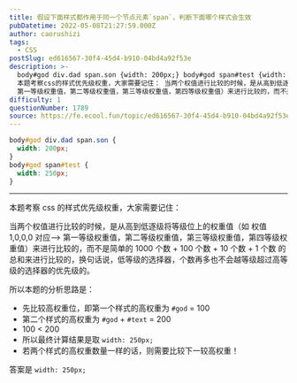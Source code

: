 ```yaml
---
title: 假设下面样式都作用于同一个节点元素`span`，判断下面哪个样式会生效
pubDatetime: 2022-05-08T21:27:59.000Z
author: caorushizi
tags:
  - CSS
postSlug: ed616567-30f4-45d4-b910-04bd4a92f53e
description: >-
  body#god div.dad span.son {width: 200px;} body#god span#test {width: 250px;}
  本题考察css的样式优先级权重，大家需要记住： 当两个权值进行比较的时候，是从高到低逐级将等级位上的权重值（如 权值 1,0,0,0 对应-->
  第一等级权重值，第二等级权重值，第三等级权重值，第四等级权重值）来进行比较的，而不是简单的 1000
difficulty: 1
questionNumber: 1789
source: https://fe.ecool.fun/topic/ed616567-30f4-45d4-b910-04bd4a92f53e
---
```


```css
body#god div.dad span.son {
  width: 200px;
}
body#god span#test {
  width: 250px;
}
```

---

本题考察 css 的样式优先级权重，大家需要记住：

当两个权值进行比较的时候，是从高到低逐级将等级位上的权重值（如 权值 1,0,0,0 对应--> 第一等级权重值，第二等级权重值，第三等级权重值，第四等级权重值）来进行比较的，而不是简单的 1000 个数 + 100 个数 + 10 个数 + 1 个数 的总和来进行比较的，换句话说，低等级的选择器，个数再多也不会越等级超过高等级的选择器的优先级的。

所以本题的分析思路是：

- 先比较高权重位，即第一个样式的高权重为 `#god` = 100
- 第二个样式的高权重为 `#god` + `#text` = 200
- 100 < 200
- 所以最终计算结果是取 `width: 250px;`
- 若两个样式的高权重数量一样的话，则需要比较下一较高权重！

答案是 `width: 250px;`
